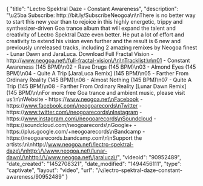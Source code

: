 {
    "title": "Lectro Spektral Daze - Constant Awareness",
    "description": "\u25ba Subscribe: http:\/\/bit.ly\/SubscribeNeogoa\n\nThere is no better way to start this new year than to rejoice in this highly energetic, trippy and synthesizer-driven Goa trance album that will expand the talent and creativity of Lectro Spektral Daze even better. He put a lot of effort and creativity to extend his vision even further and the result is 6 new and previously unreleased tracks, including 2 amazing remixes by Neogoa finest - Lunar Dawn and JaraLuca. Download Full Fractal Vision - http:\/\/www.neogoa.net\/full-fractal-vision\/\n\nTracklist:\n\n01 - Constant Awareness (145 BPM)\n02 - Rave Drugs (145 BPM)\n03 - Almond Eyes (145 BPM)\n04 - Quite A Trip [JaraLuca Remix] (145 BPM)\n05 - Farther From Ordinary Reality (145 BPM)\n06 - Almost Nothing (145 BPM)\n07 - Quite A Trip (145 BPM)\n08 - Farther From Ordinary Reality [Lunar Dawn Remix] (145 BPM)\n\nFor more free Goa trance and ambient music, please visit us:\n\nWebsite - https:\/\/www.neogoa.net\nFacebook - https:\/\/www.facebook.com\/neogoarecords\nTwitter - https:\/\/www.twitter.com\/neogoarecords\nInstagram - https:\/\/www.instagram.com\/neogoarecords\nSoundcloud - https:\/\/soundcloud.com\/neogoarecords\nGoogle+ - https:\/\/plus.google.com\/+neogoarecords\nBandcamp - https:\/\/neogoarecords.bandcamp.com\n\nSupport the artists:\n\nhttp:\/\/www.neogoa.net\/lectro-spektral-daze\/\nhttp:\/\/www.neogoa.net\/lunar-dawn\/\nhttp:\/\/www.neogoa.net\/jaraluca\/",
    "videoid": "90952489",
    "date_created": "1452708321",
    "date_modified": "1494456111",
    "type": "captivate",
    "layout": "video",
    "url": "\/v\/lectro-spektral-daze-constant-awareness\/90952489"
}